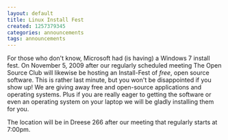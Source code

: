```yaml
---
layout: default
title: Linux Install Fest
created: 1257379345
categories: announcements
tags: announcements
---
```

For those who don't know, Microsoft had (is having) a Windows 7 install fest. On November 5, 2009 after our regularly scheduled meeting The Open Source Club will likewise be hosting an Install-Fest of <i>free</i>, open source software. This is rather last minute, but you won't be disappointed if you show up! We are giving away free and open-source applications and operating systems. Plus if you are really eager to getting the software or even an operating system on your laptop we will be gladly installing them for you.

The location will be in Dreese 266 after our meeting that regularly starts at 7:00pm.
